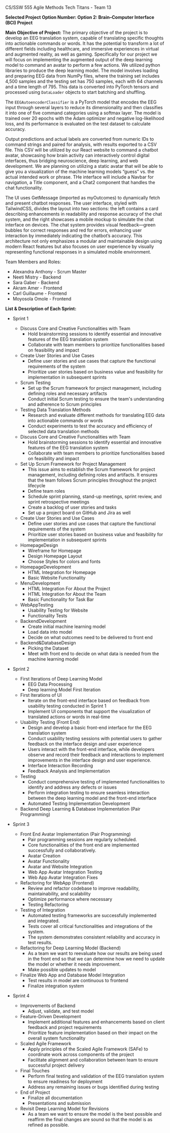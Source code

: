 CS/SSW 555 Agile Methods
Tech Titans - Team 13

**Selected Project Option Number: Option 2: Brain–Computer Interface (BCI) Project**

**Main Objective of Project:**
The primary objective of the project is to develop an EEG translation system, capable of translating specific thoughts into actionable commands or words. It has the potential to transform a lot of different fields including healthcare, and immersive experiences in virtual and augmented reality, as well as gaming. Specifically for our project we will focus on implementing the augmented output of the deep learning model to command an avatar to perform a few actions. We utilized python libraries to produce the deep learning model. The model involves loading and preparing EEG data from NumPy files, where the training set includes 4,500 samples and the testing set has 750 samples, each with 64 channels and a time length of 795. This data is converted into PyTorch tensors and processed using `DataLoader` objects to start batching and shuffling.


The `EEGAutoencoderClassifier` is a PyTorch model that encodes the EEG input through several layers to reduce its dimensionality and then classifies it into one of five command categories using a softmax layer. The model is trained over 20 epochs with the Adam optimizer and negative log-likelihood loss, and its performance is evaluated on the test dataset to calculate accuracy.

Output predictions and actual labels are converted from numeric IDs to command strings and paired for analysis, with results exported to a CSV file. This CSV will be utilized by our React website to command a chatbot avatar, showcasing how brain activity can interactively control digital interfaces, thus bridging neuroscience, deep learning, and web development. We are planning on utilizing a static avatar that will be able to give you a visualization of the machine learning models “guess” vs. the actual intended work or phrase. THe interface will include  a Navbar for navigation, a Title component, and a Chat2 component that handles the chat functionality.

The UI uses GetMessage (imported as myOutcomes) to dynamically fetch and present chatbot responses. The user interface, styled with TailwindCSS, divides the layout into two sections: the left contains a card describing enhancements in readability and response accuracy of the chat system, and the right showcases a mobile mockup to simulate the chat interface on devices. The chat system provides visual feedback—green bubbles for correct responses and red for errors, enhancing user interaction by immediately indicating the chatbot’s accuracy. This architecture not only emphasizes a modular and maintainable design using modern React features but also focuses on user experience by visually representing functional responses in a simulated mobile environment.


Team Members and Roles:
- Alexandra Anthony - Scrum Master
- Neeti Mistry - Backend
- Sara Gaber - Backend
- Akram Amer - Frontend
- Carl Guillaume - Frontend
- Moyosola Omole - Frontend

**List & Description of Each Sprint:**
- Sprint 1
    - Discuss Core and Creative Functionalities with Team
        - Hold brainstorming sessions to identify essential and innovative features of the EEG translation system
        - Collaborate with team members to prioritize functionalities based on feasibility and impact
    - Create User Stories and Use Cases
        - Define user stories and use cases that capture the functional requirements of the system
        - Prioritize user stories based on business value and feasibility for implementation in subsequent sprints
    - Scrum Testing
        - Set up the Scrum framework for project management, including defining roles and necessary artifacts
        - Conduct initial Scrum testing to ensure the team's understanding and adherence to Scrum principles
    - Testing Data Translation Methods
        - Research and evaluate different methods for translating EEG data into actionable commands or words
        -  Conduct experiments to test the accuracy and efficiency of selected data translation methods
    - Discuss Core and Creative Functionalities with Team
        - Hold brainstorming sessions to identify essential and innovative features of the EEG translation system
        - Collaborate with team members to prioritize functionalities based on feasibility and impact
    - Set Up Scrum Framework for Project Management
        - This issue aims to establish the Scrum framework for project management, including defining roles and artifacts. It ensures that the team follows Scrum principles throughout the project lifecycle
        - Define team roles
        - Schedule sprint planning, stand-up meetings, sprint review, and sprint retrospective meetings
        - Create a backlog of user stories and tasks
        - Set up a project board on GitHub and Jira as well
    - Create User Stories and Use Cases
        - Define user stories and use cases that capture the functional requirements of the system
        - Prioritize user stories based on business value and feasibility for implementation in subsequent sprints
    - HomepageDesign
        - Wireframe for Homepage
        - Design Homepage Layout
        - Choose Styles for colors and fonts
    - HomepageDevelopment
        - HTML Integration for Homepage
        - Basic Website Functionality
    - MenuDevelopment
        - HTML Integration For About the Project
        - HTML Integration for About the Team
        - Basic Functionality for Task Bar
    - WebAppTesting
        - Usability Testing for Website
        - Functionality Tests
    - BackendDevelopment
        - Create initial machine learning model
        - Load data into model
        - Decide on what outcomes need to be delivered to front end
    - Backend&DatabaseDesign
        - Picking the Dataset
        - Meet with front end to decide on what data is needed from the machine learning model
        
- Sprint 2
    - First Iterations of Deep Learning Model
        - EEG Data Processing
        - Deep learning Model First Iteration
    - First Iterations of UI
        - Iterate on the front-end interface based on feedback from usability testing conducted in Sprint 1
        - Implement UI components that support the visualization of translated actions or words in real-time
    - Usability Testing (Front End)
        - Design and develop a basic front-end interface for the EEG translation system
        - Conduct usability testing sessions with potential users to gather feedback on the interface design and user experience
        - Users interact with the front-end interface, while developers observe and record their feedback and interactions to implement improvements in the interface design and user experience.
        - Interface Interaction Recording
        - Feedback Analysis and Implementation
    - Testing
        - Conduct comprehensive testing of implemented functionalities to identify and address any defects or issues
        - Perform integration testing to ensure seamless interaction between the deep learning model and the front-end interface
        - Automated Testing Implementation Development
    - Backend Deep Learning & Database Implementation (Pair Programming)
     
- Sprint 3
    - Front End Avatar Implementation (Pair Programming)
        - Pair programming sessions are regularly scheduled.
        - Core functionalities of the front end are implemented successfully and collaboratively.
        - Avatar Creation
        - Avatar Functionality
        - Avatar and Website Integration
        - Web App Avatar Integration Testing
        - Web App Avatar Integration Fixes
    - Refactoring for WebApp (Frontend)
        - Review and refactor codebase to improve readability, maintainability, and scalability
        - Optimize performance where necessary
        - Testing Refactoring
    - Testing of Integration
        - Automated testing frameworks are successfully implemented and integrated.
        - Tests cover all critical functionalities and integrations of the system.
        - The system demonstrates consistent reliability and accuracy in test results.
    - Refactoring for Deep Learning Model (Backend)
        - As a team we want to reevaluate how our results are being used in the front end so that we can determine how we need to update the model or whether it needs improvement.
        - Make possible updates to model
    - Finalize Web App and Database Model Integration
        - Test results in model are continuous to frontend
        - Finalize integration system
 
- Sprint 4
    - Improvements of Backend
        - Adjust, validate, and test model
    - Feature-Driven Development
        - Implement additional features and enhancements based on client feedback and project requirements
        - Prioritize feature implementation based on their impact on the overall system functionality
    - Scaled Agile Framework
        - Apply principles of the Scaled Agile Framework (SAFe) to coordinate work across components of the project
        - Facilitate alignment and collaboration between team to ensure successful project delivery
    - Final Touches
        - Perform final testing and validation of the EEG translation system to ensure readiness for deployment
        - Address any remaining issues or bugs identified during testing
    - End of Project
        - Finalize all documentation
        - Presentations and submission
    - Revisit Deep Learning Model for Revisions
        - As a team we want to ensure the model is the best possible and reaffirm the final changes are sound so that the model is as refined as possible.

